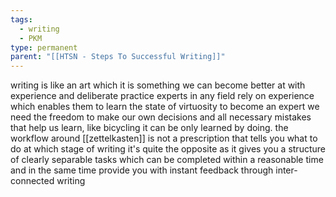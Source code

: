 ```yaml
---
tags:
  - writing
  - PKM
type: permanent
parent: "[[HTSN - Steps To Successful Writing]]"
---
```

writing is like an art which it is something we can become better at with experience and deliberate practice experts in any field rely on experience which enables them to learn the state of virtuosity to become an expert we need the freedom to make our own decisions and all necessary mistakes that help us learn, like bicycling it can be only learned by doing. the workflow around [[zettelkasten]] is not a prescription that tells you what to do at which stage of writing it's quite the opposite as it gives you a structure of clearly separable tasks which can be completed within a reasonable time and in the same time provide you with instant feedback through inter-connected writing 